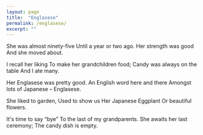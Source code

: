 ```yaml
---
layout: page
title:  "Englasese"
permalink: /englasese/
excerpt: ""
---
```


She was almost ninety-five
Until a year or two ago.
Her strength was good
And she moved about.

I recall her liking
To make her grandchildren food;
Candy was always on the table
And I ate many.

Her Englasese was pretty good.
An English word here and there
Amongst lots of Japanese –
Englasese.

She liked to garden,
Used to show us
Her Japanese Eggplant
Or beautiful flowers.

It's time to say “bye”
To the last of my grandparents.
She awaits her last ceremony;
The candy dish is empty.
